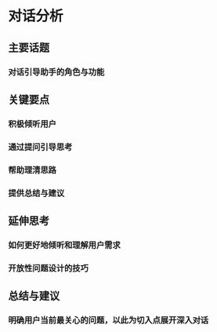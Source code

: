 # 对话分析
## 主要话题
### 对话引导助手的角色与功能
## 关键要点
### 积极倾听用户
### 通过提问引导思考
### 帮助理清思路
### 提供总结与建议
## 延伸思考
### 如何更好地倾听和理解用户需求
### 开放性问题设计的技巧
## 总结与建议
### 明确用户当前最关心的问题，以此为切入点展开深入对话
